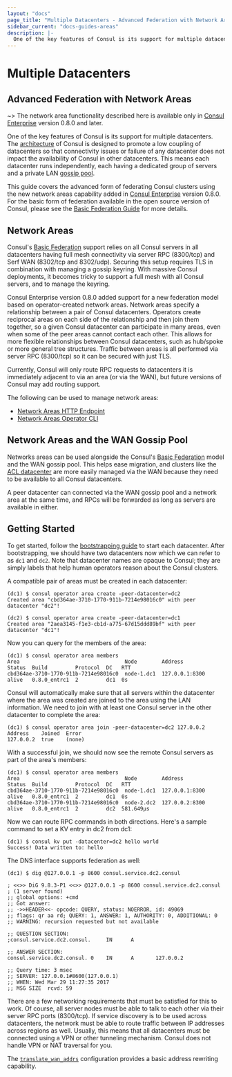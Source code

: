 ```yaml
---
layout: "docs"
page_title: "Multiple Datacenters - Advanced Federation with Network Areas"
sidebar_current: "docs-guides-areas"
description: |-
  One of the key features of Consul is its support for multiple datacenters. The architecture of Consul is designed to promote low coupling of datacenters so that connectivity issues or failure of any datacenter does not impact the availability of Consul in other datacenters. This means each datacenter runs independently, each having a dedicated group of servers and a private LAN gossip pool.
---
```


# Multiple Datacenters
## Advanced Federation with Network Areas

~> The network area functionality described here is available only in
   [Consul Enterprise](https://www.hashicorp.com/consul.html) version 0.8.0 and later.

One of the key features of Consul is its support for multiple datacenters.
The [architecture](/docs/internals/architecture.html) of Consul is designed to
promote a low coupling of datacenters so that connectivity issues or
failure of any datacenter does not impact the availability of Consul in other
datacenters. This means each datacenter runs independently, each having a dedicated
group of servers and a private LAN [gossip pool](/docs/internals/gossip.html).

This guide covers the advanced form of federating Consul clusters using the new
network areas capability added in [Consul Enterprise](https://www.hashicorp.com/consul.html)
version 0.8.0. For the basic form of federation available in the open source version
of Consul, please see the [Basic Federation Guide](/docs/guides/datacenters.html)
for more details.

## Network Areas

Consul's [Basic Federation](/docs/guides/datacenters.html) support relies on all
Consul servers in all datacenters having full mesh connectivity via server RPC
(8300/tcp) and Serf WAN (8302/tcp and 8302/udp). Securing this setup requires TLS
in combination with managing a gossip keyring. With massive Consul deployments, it
becomes tricky to support a full mesh with all Consul servers, and to manage the
keyring.

Consul Enterprise version 0.8.0 added support for a new federation model based on
operator-created network areas. Network areas specify a relationship between a
pair of Consul datacenters. Operators create reciprocal areas on each side of the
relationship and then join them together, so a given Consul datacenter can participate
in many areas, even when some of the peer areas cannot contact each other. This
allows for more flexible relationships between Consul datacenters, such as hub/spoke
or more general tree structures. Traffic between areas is all performed via server
RPC (8300/tcp) so it can be secured with just TLS.

Currently, Consul will only route RPC requests to datacenters it is immediately adjacent
to via an area (or via the WAN), but future versions of Consul may add routing support.

The following can be used to manage network areas:

* [Network Areas HTTP Endpoint](/api/operator.html#network-areas)
* [Network Areas Operator CLI](/docs/commands/operator/area.html)

## Network Areas and the WAN Gossip Pool

Networks areas can be used alongside the Consul's [Basic Federation](/docs/guides/datacenters.html)
model and the WAN gossip pool. This helps ease migration, and clusters like the
[ACL datacenter](/docs/agent/options.html#acl_datacenter) are more easily managed via
the WAN because they need to be available to all Consul datacenters.

A peer datacenter can connected via the WAN gossip pool and a network area at the
same time, and RPCs will be forwarded as long as servers are available in either.

## Getting Started

To get started, follow the [bootstrapping guide](/docs/guides/bootstrapping.html) to
start each datacenter. After bootstrapping, we should have two datacenters now which
we can refer to as `dc1` and `dc2`. Note that datacenter names are opaque to Consul;
they are simply labels that help human operators reason about the Consul clusters.

A compatible pair of areas must be created in each datacenter:

```text
(dc1) $ consul operator area create -peer-datacenter=dc2
Created area "cbd364ae-3710-1770-911b-7214e98016c0" with peer datacenter "dc2"!
```

```text
(dc2) $ consul operator area create -peer-datacenter=dc1
Created area "2aea3145-f1e3-cb1d-a775-67d15ddd89bf" with peer datacenter "dc1"!
```

Now you can query for the members of the area:

```text
(dc1) $ consul operator area members
Area                                  Node        Address         Status  Build         Protocol  DC   RTT
cbd364ae-3710-1770-911b-7214e98016c0  node-1.dc1  127.0.0.1:8300  alive   0.8.0_entrc1  2         dc1  0s
```

Consul will automatically make sure that all servers within the datacenter where
the area was created are joined to the area using the LAN information. We need to
join with at least one Consul server in the other datacenter to complete the area:

```text
(dc1) $ consul operator area join -peer-datacenter=dc2 127.0.0.2
Address    Joined  Error
127.0.0.2  true    (none)
```

With a successful join, we should now see the remote Consul servers as part of the
area's members:

```text
(dc1) $ consul operator area members
Area                                  Node        Address         Status  Build         Protocol  DC   RTT
cbd364ae-3710-1770-911b-7214e98016c0  node-1.dc1  127.0.0.1:8300  alive   0.8.0_entrc1  2         dc1  0s
cbd364ae-3710-1770-911b-7214e98016c0  node-2.dc2  127.0.0.2:8300  alive   0.8.0_entrc1  2         dc2  581.649µs
```

Now we can route RPC commands in both directions. Here's a sample command to set a KV
entry in dc2 from dc1:

```text
(dc1) $ consul kv put -datacenter=dc2 hello world
Success! Data written to: hello
```

The DNS interface supports federation as well:

```text
(dc1) $ dig @127.0.0.1 -p 8600 consul.service.dc2.consul

; <<>> DiG 9.8.3-P1 <<>> @127.0.0.1 -p 8600 consul.service.dc2.consul
; (1 server found)
;; global options: +cmd
;; Got answer:
;; ->>HEADER<<- opcode: QUERY, status: NOERROR, id: 49069
;; flags: qr aa rd; QUERY: 1, ANSWER: 1, AUTHORITY: 0, ADDITIONAL: 0
;; WARNING: recursion requested but not available

;; QUESTION SECTION:
;consul.service.dc2.consul.     IN      A

;; ANSWER SECTION:
consul.service.dc2.consul. 0    IN      A       127.0.0.2

;; Query time: 3 msec
;; SERVER: 127.0.0.1#8600(127.0.0.1)
;; WHEN: Wed Mar 29 11:27:35 2017
;; MSG SIZE  rcvd: 59
```

There are a few networking requirements that must be satisfied for this to
work. Of course, all server nodes must be able to talk to each other via their server
RPC ports (8300/tcp). If service discovery is to be used across datacenters, the
network must be able to route traffic between IP addresses across regions as well.
Usually, this means that all datacenters must be connected using a VPN or other
tunneling mechanism. Consul does not handle VPN or NAT traversal for you.

The [`translate_wan_addrs`](/docs/agent/options.html#translate_wan_addrs) configuration
provides a basic address rewriting capability.

